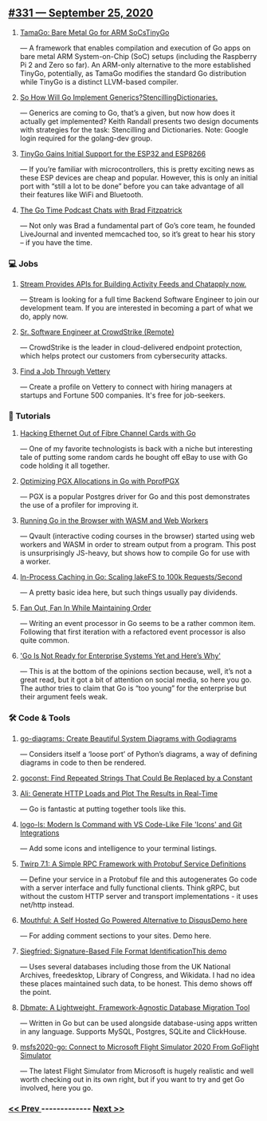 ## [#331 — September 25, 2020](https://golangweekly.com/issues/331)

1. [TamaGo: Bare Metal Go for ARM SoCsTinyGo](https://golangweekly.com/link/95782/web)

     — A framework that enables compilation and execution of Go apps on bare metal ARM System-on-Chip (SoC) setups (including the Raspberry Pi 2 and Zero so far). An ARM-only alternative to the more established TinyGo, potentially, as TamaGo modifies the standard Go distribution while TinyGo is a distinct LLVM-based compiler.
1. [So How Will Go Implement Generics?StencillingDictionaries.](https://golangweekly.com/link/95784/web)

     — Generics are coming to Go, that’s a given, but now how does it actually get implemented? Keith Randall presents two design documents with strategies for the task: Stencilling and Dictionaries. Note: Google login required for the golang-dev group.
1. [TinyGo Gains Initial Support for the ESP32 and ESP8266](https://golangweekly.com/link/95788/web)

     — If you’re familiar with microcontrollers, this is pretty exciting news as these ESP devices are cheap and popular. However, this is only an initial port with “still a lot to be done” before you can take advantage of all their features like WiFi and Bluetooth.
1. [The Go Time Podcast Chats with Brad Fitzpatrick](https://golangweekly.com/link/95789/web)

     — Not only was Brad a fundamental part of Go’s core team, he founded LiveJournal and invented memcached too, so it’s great to hear his story – if you have the time.
### 💻 Jobs

1. [Stream Provides APIs for Building Activity Feeds and Chatapply now.](https://golangweekly.com/link/95794/web)

     — Stream is looking for a full time Backend Software Engineer to join our development team. If you are interested in becoming a part of what we do, apply now.
1. [Sr. Software Engineer at CrowdStrike (Remote)](https://golangweekly.com/link/95795/web)

     — CrowdStrike is the leader in cloud-delivered endpoint protection, which helps protect our customers from cybersecurity attacks.
1. [Find a Job Through Vettery](https://golangweekly.com/link/95796/web)

     — Create a profile on Vettery to connect with hiring managers at startups and Fortune 500 companies. It's free for job-seekers.
### 📘 Tutorials

1. [Hacking Ethernet Out of Fibre Channel Cards with Go](https://golangweekly.com/link/95797/web)

     — One of my favorite technologists is back with a niche but interesting tale of putting some random cards he bought off eBay to use with Go code holding it all together.
1. [Optimizing PGX Allocations in Go with PprofPGX](https://golangweekly.com/link/95798/web)

     — PGX is a popular Postgres driver for Go and this post demonstrates the use of a profiler for improving it.
1. [Running Go in the Browser with WASM and Web Workers](https://golangweekly.com/link/95800/web)

     — Qvault (interactive coding courses in the browser) started using web workers and WASM in order to stream output from a program. This post is unsurprisingly JS-heavy, but shows how to compile Go for use with a worker.
1. [In-Process Caching in Go: Scaling lakeFS to 100k Requests/Second](https://golangweekly.com/link/95801/web)

     — A pretty basic idea here, but such things usually pay dividends.
1. [Fan Out, Fan In While Maintaining Order](https://golangweekly.com/link/95802/web)

     — Writing an event processor in Go seems to be a rather common item. Following that first iteration with a refactored event processor is also quite common.
1. ['Go Is Not Ready for Enterprise Systems Yet and Here’s Why'](https://golangweekly.com/link/95803/web)

     — This is at the bottom of the opinions section because, well, it’s not a great read, but it got a bit of attention on social media, so here you go. The author tries to claim that Go is “too young” for the enterprise but their argument feels weak.
### 🛠 Code & Tools

1. [go-diagrams: Create Beautiful System Diagrams with Godiagrams](https://golangweekly.com/link/95804/web)

     — Considers itself a ‘loose port’ of Python’s diagrams, a way of defining diagrams in code to then be rendered.
1. [goconst: Find Repeated Strings That Could Be Replaced by a Constant](https://golangweekly.com/link/95807/web)

1. [Ali: Generate HTTP Loads and Plot The Results in Real-Time](https://golangweekly.com/link/95810/web)

     — Go is fantastic at putting together tools like this.
1. [logo-ls: Modern ls Command with VS Code-Like File 'Icons' and Git Integrations](https://golangweekly.com/link/95811/web)

     — Add some icons and intelligence to your terminal listings.
1. [Twirp 7.1: A Simple RPC Framework with Protobuf Service Definitions](https://golangweekly.com/link/95812/web)

     — Define your service in a Protobuf file and this autogenerates Go code with a server interface and fully functional clients. Think gRPC, but without the custom HTTP server and transport implementations - it uses net/http instead.
1. [Mouthful: A Self Hosted Go Powered Alternative to DisqusDemo here](https://golangweekly.com/link/95813/web)

     — For adding comment sections to your sites. Demo here.
1. [Siegfried: Signature-Based File Format IdentificationThis demo](https://golangweekly.com/link/95815/web)

     — Uses several databases including those from the UK National Archives, freedesktop, Library of Congress, and Wikidata. I had no idea these places maintained such data, to be honest. This demo shows off the point.
1. [Dbmate: A Lightweight, Framework-Agnostic Database Migration Tool](https://golangweekly.com/link/95818/web)

     — Written in Go but can be used alongside database-using apps written in any language. Supports MySQL, Postgres, SQLite and ClickHouse.
1. [msfs2020-go: Connect to Microsoft Flight Simulator 2020 From GoFlight Simulator](https://golangweekly.com/link/95819/web)

     — The latest Flight Simulator from Microsoft is hugely realistic and well worth checking out in its own right, but if you want to try and get Go involved, here you go.

### [ << Prev ](golangweekly-330.md) ------------- [ Next >> ](golangweekly-332.md)